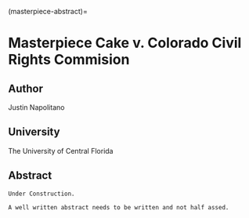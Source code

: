 (masterpiece-abstract)=
# Masterpiece Cake v. Colorado Civil Rights Commision 


## Author

Justin Napolitano

## University

The University of Central Florida


## Abstract

```{note}
Under Construction.

A well written abstract needs to be written and not half assed.
```